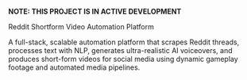 **NOTE: THIS PROJECT IS IN ACTIVE DEVELOPMENT**

Reddit Shortform Video Automation Platform

A full-stack, scalable automation platform that scrapes Reddit threads, processes text with NLP, generates ultra-realistic AI voiceovers, and produces short-form videos for social media using dynamic gameplay footage and automated media pipelines.
